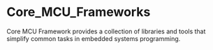 # Core_MCU_Frameworks
Core MCU Framework provides a collection of libraries and tools that simplify common tasks in embedded systems programming.
